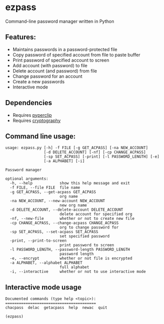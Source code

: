 # ezpass

Command-line password manager written in Python

## Features:

* Maintains passwords in a password-protected file
* Copy password of specified account from file to paste buffer
* Print password of specified account to screen
* Add account (with password) to file
* Delete account (and password) from file
* Change password for an account
* Create a new passwords
* Interactive mode

## Dependencies
* Requires [pyperclip](https://pypi.org/project/pyperclip/)
* Requires [cryptography](https://pypi.org/project/cryptography/)

## Command line usage:
````
usage: ezpass.py [-h] -f FILE [-g GET_ACPASS] [-na NEW_ACCOUNT]
                 [-d DELETE_ACCOUNT] [-nf] [-cp CHANGE_ACPASS]
                 [-sp SET_ACPASS] [-print] [-l PASSWORD_LENGTH] [-e]
                 [-a ALPHABET] [-i]

Password manager

optional arguments:
  -h, --help            show this help message and exit
  -f FILE, --file FILE  file name
  -g GET_ACPASS, --get-acpass GET_ACPASS
                        org name
  -na NEW_ACCOUNT, --new-account NEW_ACCOUNT
                        new org name
  -d DELETE_ACCOUNT, --delete-account DELETE_ACCOUNT
                        delete account for specified org
  -nf, --new-file       whether or not to create new file
  -cp CHANGE_ACPASS, --change-acpass CHANGE_ACPASS
                        org to change password for
  -sp SET_ACPASS, --set-acpass SET_ACPASS
                        set specified password
  -print, --print-to-screen
                        print password to screen
  -l PASSWORD_LENGTH, --password-length PASSWORD_LENGTH
                        password length
  -e, --encrypt         whether or not file is encrypted
  -a ALPHABET, --alphabet ALPHABET
                        full alphabet
  -i, --interactive     whether or not to use interactive mode
````

## Interactive mode usage
````
Documented commands (type help <topic>):
========================================
chacpass  delac  getacpass  help  newac  quit

(ezpass) 
````